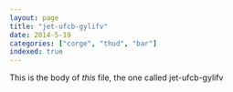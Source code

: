 ```yaml
---
layout: page
title: "jet-ufcb-gylifv"
date: 2014-5-19
categories: ["corge", "thud", "bar"]
indexed: true
---
```

This is the body of _this_ file, the one called jet-ufcb-gylifv
